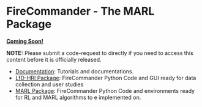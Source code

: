 # FireCommander - The MARL Package

**<u>Coming Soon!</u>** 

**NOTE:** Please submit a code-request to <eseraj3 at gatech dot edu> directly if you need to access this content before it is officially released.

- <u>Documentation</u>: Tutorials and documentations.
- <u>LfD-HRI Package</u>: FireCommander Python Code and GUI ready for data collection and user studies
- <u>MARL Package</u>: FireCommander Python Code and environments ready for RL and MARL algorithms to e implemented on.